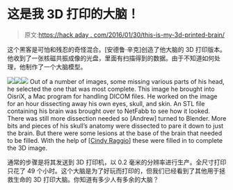 # 这是我 3D 打印的大脑！

> 原文:[https://hack aday . com/2016/01/30/this-is-my-3d-printed-brain/](https://hackaday.com/2016/01/30/this-is-my-3d-printed-brain/)

这个黑客是可怕和残忍的奇怪混合。[安德鲁·辛克]创造了他大脑的 3D 打印版本。他收到了一张核磁共振成像的光盘，里面有扫描得到的数据。由于不知道如何处理，他制作了一个大脑模型。

[![](../Images/b3277bf4219c51ab20c049a813f9147b.png)](https://hackaday.com/2016/01/30/this-is-my-3d-printed-brain/dsc_0031-3/)[![](../Images/700aa62ba860f3f7a55bdc767748784b.png)](https://hackaday.com/2016/01/30/this-is-my-3d-printed-brain/dsc_0021-3/)[![](../Images/b7558454fc394639d8f26897104ee1f4.png)](https://hackaday.com/2016/01/30/this-is-my-3d-printed-brain/dsc_0020-2/)
Out of a number of images, some missing various parts of his head, he selected the one that was most complete. This image he brought into OisriX, a Mac program for handling DICOM files. He worked on the image for an hour dissecting away his own eyes, skull, and skin. An STL file containing his brain was brought over to NetFabb to see how it looked. There was still more dissection needed so [Andrew] turned to Blender. More bits and pieces of his skull’s anatomy were dissected to pare it down to just the brain. But there were some lesions at the base of the brain that needed to be filled. With the help of [[Cindy Raggio](http://cindy-raggo.squarespace.com/)] these were filled in to complete the 3D image.

通常的步骤是将其发送到 3D 打印机，以 0.2 毫米的分辨率进行生产。全尺寸打印只花了 49 个小时。这个大脑是为了好玩而打印的，但我们已经看到了其他用于拯救生命的 3D 打印大脑。你知道有多少人有多余的大脑？